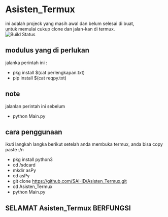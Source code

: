 # Asisten_Termux
ini adalah projeck yang masih awal dan belum selesai di buat,  
untuk memulai cukup clone dan jalan-kan di termux.  
![Build Status](https://img.shields.io/github/commits-since/SAI-ID/Asisten_Termux/0.1.0.svg)

## modulus yang di perlukan  
jalanka perintah ini :  
- pkg install $(cat perlengkapan.txt)  
- pip install $(cat reqpy.txt)

## note
jalanlan perintah ini sebelum  
- python Main.py  

## cara penggunaan
ikuti langkah langka berikut setelah anda membuka termux, anda bisa copy paste :/n
- pkg install python3  
- cd /sdcard  
- mkdir asPy  
- cd asPy  
- git clone https://github.com/SAI-ID/Asisten_Termux.git  
- cd Asisten_Termux  
- python Main.py  
  
## SELAMAT Asisten_Termux BERFUNGSI
